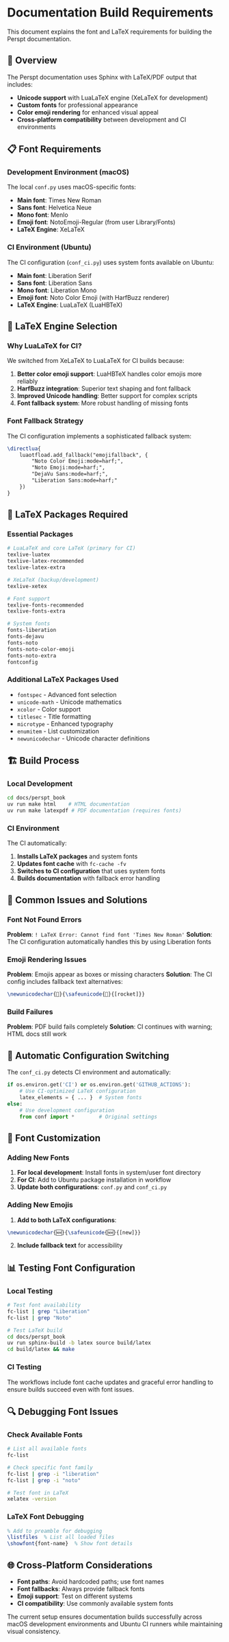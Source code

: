 # Documentation Build Requirements

This document explains the font and LaTeX requirements for building the Perspt documentation.

## 🎯 Overview

The Perspt documentation uses Sphinx with LaTeX/PDF output that includes:
- **Unicode support** with LuaLaTeX engine (XeLaTeX for development)
- **Custom fonts** for professional appearance
- **Color emoji rendering** for enhanced visual appeal
- **Cross-platform compatibility** between development and CI environments

## 📋 Font Requirements

### Development Environment (macOS)
The local `conf.py` uses macOS-specific fonts:
- **Main font**: Times New Roman
- **Sans font**: Helvetica Neue  
- **Mono font**: Menlo
- **Emoji font**: NotoEmoji-Regular (from user Library/Fonts)
- **LaTeX Engine**: XeLaTeX

### CI Environment (Ubuntu)
The CI configuration (`conf_ci.py`) uses system fonts available on Ubuntu:
- **Main font**: Liberation Serif
- **Sans font**: Liberation Sans
- **Mono font**: Liberation Mono
- **Emoji font**: Noto Color Emoji (with HarfBuzz renderer)
- **LaTeX Engine**: LuaLaTeX (LuaHBTeX)

## 🚀 LaTeX Engine Selection

### Why LuaLaTeX for CI?
We switched from XeLaTeX to LuaLaTeX for CI builds because:
1. **Better color emoji support**: LuaHBTeX handles color emojis more reliably
2. **HarfBuzz integration**: Superior text shaping and font fallback
3. **Improved Unicode handling**: Better support for complex scripts
4. **Font fallback system**: More robust handling of missing fonts

### Font Fallback Strategy
The CI configuration implements a sophisticated fallback system:
```latex
\directlua{
    luaotfload.add_fallback("emojifallback", {
        "Noto Color Emoji:mode=harf;",
        "Noto Emoji:mode=harf;", 
        "DejaVu Sans:mode=harf;",
        "Liberation Sans:mode=harf;"
    })
}
```

## 🔧 LaTeX Packages Required

### Essential Packages
```bash
# LuaLaTeX and core LaTeX (primary for CI)
texlive-luatex
texlive-latex-recommended
texlive-latex-extra

# XeLaTeX (backup/development)
texlive-xetex

# Font support
texlive-fonts-recommended
texlive-fonts-extra

# System fonts
fonts-liberation
fonts-dejavu
fonts-noto
fonts-noto-color-emoji
fonts-noto-extra
fontconfig
```

### Additional LaTeX Packages Used
- `fontspec` - Advanced font selection
- `unicode-math` - Unicode mathematics
- `xcolor` - Color support
- `titlesec` - Title formatting
- `microtype` - Enhanced typography
- `enumitem` - List customization
- `newunicodechar` - Unicode character definitions

## 🏗️ Build Process

### Local Development
```bash
cd docs/perspt_book
uv run make html    # HTML documentation
uv run make latexpdf # PDF documentation (requires fonts)
```

### CI Environment
The CI automatically:
1. **Installs LaTeX packages** and system fonts
2. **Updates font cache** with `fc-cache -fv`
3. **Switches to CI configuration** that uses system fonts
4. **Builds documentation** with fallback error handling

## 🚨 Common Issues and Solutions

### Font Not Found Errors
**Problem**: `! LaTeX Error: Cannot find font 'Times New Roman'`
**Solution**: The CI configuration automatically handles this by using Liberation fonts

### Emoji Rendering Issues
**Problem**: Emojis appear as boxes or missing characters
**Solution**: The CI config includes fallback text alternatives:
```latex
\newunicodechar{🚀}{\safeunicode{🚀}{[rocket]}}
```

### Build Failures
**Problem**: PDF build fails completely
**Solution**: CI continues with warning; HTML docs still work

## 🔄 Automatic Configuration Switching

The `conf_ci.py` detects CI environment and automatically:
```python
if os.environ.get('CI') or os.environ.get('GITHUB_ACTIONS'):
    # Use CI-optimized LaTeX configuration
    latex_elements = { ... }  # System fonts
else:
    # Use development configuration  
    from conf import *        # Original settings
```

## 🎨 Font Customization

### Adding New Fonts
1. **For local development**: Install fonts in system/user font directory
2. **For CI**: Add to Ubuntu package installation in workflow
3. **Update both configurations**: `conf.py` and `conf_ci.py`

### Adding New Emojis
1. **Add to both LaTeX configurations**:
```latex
\newunicodechar{🆕}{\safeunicode{🆕}{[new]}}
```
2. **Include fallback text** for accessibility

## 📊 Testing Font Configuration

### Local Testing
```bash
# Test font availability
fc-list | grep "Liberation"
fc-list | grep "Noto"

# Test LaTeX build
cd docs/perspt_book
uv run sphinx-build -b latex source build/latex
cd build/latex && make
```

### CI Testing
The workflows include font cache updates and graceful error handling to ensure builds succeed even with font issues.

## 🔍 Debugging Font Issues

### Check Available Fonts
```bash
# List all available fonts
fc-list

# Check specific font family
fc-list | grep -i "liberation"
fc-list | grep -i "noto"

# Test font in LaTeX
xelatex -version
```

### LaTeX Font Debugging
```latex
% Add to preamble for debugging
\listfiles  % List all loaded files
\showfont{font-name}  % Show font details
```

## 🌐 Cross-Platform Considerations

- **Font paths**: Avoid hardcoded paths; use font names
- **Font fallbacks**: Always provide fallback fonts
- **Emoji support**: Test on different systems
- **CI compatibility**: Use commonly available system fonts

The current setup ensures documentation builds successfully across macOS development environments and Ubuntu CI runners while maintaining visual consistency.
